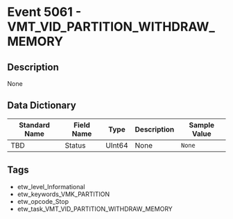 # Event 5061 - VMT_VID_PARTITION_WITHDRAW_MEMORY

## Description
None

## Data Dictionary
|Standard Name|Field Name|Type|Description|Sample Value|
|---|---|---|---|---|
|TBD|Status|UInt64|None|`None`|

## Tags
* etw_level_Informational
* etw_keywords_VMK_PARTITION
* etw_opcode_Stop
* etw_task_VMT_VID_PARTITION_WITHDRAW_MEMORY